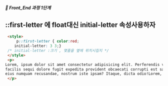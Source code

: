 ##### 🍑  Front_End 과정 1단계 


## ::first-letter 에 float대신 initial-letter 속성사용하자   
```html
 <style>
     p::first-letter { color:red;
    initial-letter: 3 3;}
 /* initial-letter :크기 , 몇줄을 옆에 위치시킬지 */
 </style>
 <p>
Lorem, ipsum dolor sit amet consectetur adipisicing elit. Perferendis veniam ratione,   
facilis sequi dolore fugit expedita provident obcaecati corrupti est sapiente,  
eius numquam recusandae, nostrum iste ipsam? Itaque, dicta odio!Lorem,  
 </p>
```  
